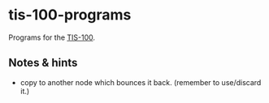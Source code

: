 tis-100-programs
==============================

Programs for the [TIS-100](http://www.gog.com/game/tis100).


Notes & hints
------------------------------

- copy to another node which bounces it back. 
  (remember to use/discard it.)
